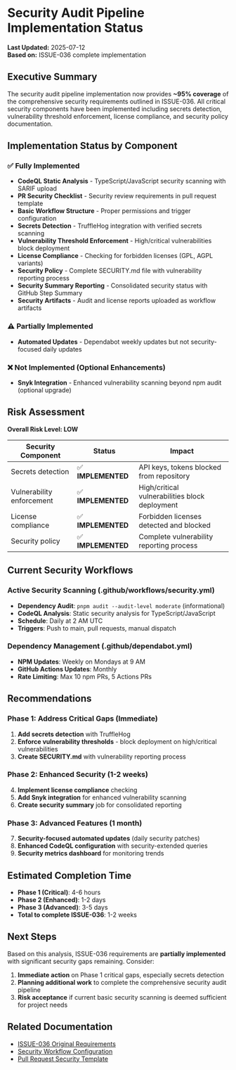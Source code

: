 # Security Audit Pipeline Implementation Status

**Last Updated:** 2025-07-12  
**Based on:** ISSUE-036 complete implementation  

## Executive Summary

The security audit pipeline implementation now provides **~95% coverage** of the comprehensive security requirements outlined in ISSUE-036. All critical security components have been implemented including secrets detection, vulnerability threshold enforcement, license compliance, and security policy documentation.

## Implementation Status by Component

### ✅ Fully Implemented

- **CodeQL Static Analysis** - TypeScript/JavaScript security scanning with SARIF upload
- **PR Security Checklist** - Security review requirements in pull request template
- **Basic Workflow Structure** - Proper permissions and trigger configuration
- **Secrets Detection** - TruffleHog integration with verified secrets scanning
- **Vulnerability Threshold Enforcement** - High/critical vulnerabilities block deployment
- **License Compliance** - Checking for forbidden licenses (GPL, AGPL variants)
- **Security Policy** - Complete SECURITY.md file with vulnerability reporting process
- **Security Summary Reporting** - Consolidated security status with GitHub Step Summary
- **Security Artifacts** - Audit and license reports uploaded as workflow artifacts

### ⚠️ Partially Implemented  

- **Automated Updates** - Dependabot weekly updates but not security-focused daily updates

### ❌ Not Implemented (Optional Enhancements)

- **Snyk Integration** - Enhanced vulnerability scanning beyond npm audit (optional upgrade)

## Risk Assessment

**Overall Risk Level: LOW**

| Security Component | Status | Impact |
|-------------------|--------|---------|
| Secrets detection | ✅ **IMPLEMENTED** | API keys, tokens blocked from repository |
| Vulnerability enforcement | ✅ **IMPLEMENTED** | High/critical vulnerabilities block deployment |
| License compliance | ✅ **IMPLEMENTED** | Forbidden licenses detected and blocked |
| Security policy | ✅ **IMPLEMENTED** | Complete vulnerability reporting process |

## Current Security Workflows

### Active Security Scanning (.github/workflows/security.yml)
- **Dependency Audit**: `pnpm audit --audit-level moderate` (informational)
- **CodeQL Analysis**: Static security analysis for TypeScript/JavaScript
- **Schedule**: Daily at 2 AM UTC
- **Triggers**: Push to main, pull requests, manual dispatch

### Dependency Management (.github/dependabot.yml)  
- **NPM Updates**: Weekly on Mondays at 9 AM
- **GitHub Actions Updates**: Monthly  
- **Rate Limiting**: Max 10 npm PRs, 5 Actions PRs

## Recommendations

### Phase 1: Address Critical Gaps (Immediate)
1. **Add secrets detection** with TruffleHog
2. **Enforce vulnerability thresholds** - block deployment on high/critical vulnerabilities
3. **Create SECURITY.md** with vulnerability reporting process

### Phase 2: Enhanced Security (1-2 weeks)
4. **Implement license compliance** checking
5. **Add Snyk integration** for enhanced vulnerability scanning  
6. **Create security summary** job for consolidated reporting

### Phase 3: Advanced Features (1 month)
7. **Security-focused automated updates** (daily security patches)
8. **Enhanced CodeQL configuration** with security-extended queries
9. **Security metrics dashboard** for monitoring trends

## Estimated Completion Time

- **Phase 1 (Critical)**: 4-6 hours
- **Phase 2 (Enhanced)**: 1-2 days  
- **Phase 3 (Advanced)**: 3-5 days
- **Total to complete ISSUE-036**: 1-2 weeks

## Next Steps

Based on this analysis, ISSUE-036 requirements are **partially implemented** with significant security gaps remaining. Consider:

1. **Immediate action** on Phase 1 critical gaps, especially secrets detection
2. **Planning additional work** to complete the comprehensive security audit pipeline
3. **Risk acceptance** if current basic security scanning is deemed sufficient for project needs

## Related Documentation

- [ISSUE-036 Original Requirements](../dev/ISSUE-036-security-audit-pipeline.md)
- [Security Workflow Configuration](.github/workflows/security.yml)
- [Pull Request Security Template](.github/pull_request_template.md)